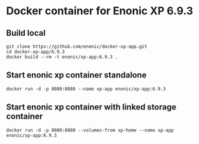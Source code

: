 # Docker container for Enonic XP 6.9.3

## Build local

    git clone https://github.com/enonic/docker-xp-app.git
    cd docker-xp-app/6.9.3
    docker build --rm -t enonic/xp-app:6.9.3 .

## Start enonic xp container standalone

    docker run -d -p 8080:8080 --name xp-app enonic/xp-app:6.9.3

## Start enonic xp container with linked storage container

    docker run -d -p 8080:8080 --volumes-from xp-home --name xp-app enonic/xp-app:6.9.3
